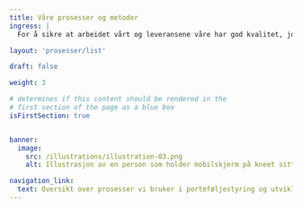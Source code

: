 ```yaml
---
title: Våre prosesser og metoder
ingress: |
  For å sikre at arbeidet vårt og leveransene våre har god kvalitet, jobber teamene etter definerte rammeverk og metodikker.  Teamene jobber systematisk og selvstendig, og leverer med ulik hyppighet. Vi sikrer at vi er forutsigbare og konsekvente ved å ha noen felles rammer for måten vi jobber på. Team metode og kompetanse støtter avdelingen ved å implementere metodikk og bruk av rammeverk.

layout: 'prosesser/list'

draft: false

weight: 3

# determines if this content should be rendered in the
# first section of the page as a blue box
isFirstSection: true


banner:
  image:
    src: /illustrations/illustration-03.png
    alt: Illustrasjon av en person som holder mobilskjerm på kneet sitt

navigation_link:
  text: Oversikt over prosesser vi bruker i porteføljestyring og utvikling
---
```

